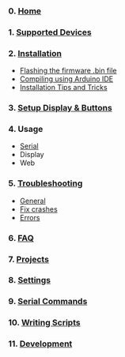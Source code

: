 
### 0. [Home](https://github.com/spacehuhn/esp8266_deauther/wiki)

### 1. [Supported Devices](https://github.com/spacehuhn/esp8266_deauther/wiki/Supported-Devices)

### 2. [Installation](https://github.com/spacehuhn/esp8266_deauther/wiki/Installation)
- [Flashing the firmware .bin file](https://github.com/spacehuhn/esp8266_deauther/wiki/Installation#flashing-the-firmware-bin-file)
- [Compiling using Arduino IDE](https://github.com/spacehuhn/esp8266_deauther/wiki/Installation#compiling-using-arduino-ide)
- [Installation Tips and Tricks](https://github.com/spacehuhn/esp8266_deauther/wiki/Installation#installation-tips-and-tricks)

### 3. [Setup Display & Buttons](https://github.com/spacehuhn/esp8266_deauther/wiki/Setup-Display-&-Buttons)

### 4. Usage
- [Serial](https://github.com/spacehuhn/esp8266_deauther/wiki/Serial-Usage)
- Display
- Web

### 5. [Troubleshooting](https://github.com/spacehuhn/esp8266_deauther/wiki/Troubleshooting)
- [General](https://github.com/spacehuhn/esp8266_deauther/wiki/Troubleshooting#general)
- [Fix crashes](https://github.com/spacehuhn/esp8266_deauther/wiki/Troubleshooting#fix-crashes)
- [Errors](https://github.com/spacehuhn/esp8266_deauther/wiki/Troubleshooting#errors)

### 6. [FAQ](https://github.com/spacehuhn/esp8266_deauther/wiki/FAQ) 

### 7. [Projects](https://github.com/spacehuhn/esp8266_deauther/wiki/Projects)

### 8. [Settings](https://github.com/spacehuhn/esp8266_deauther/blob/master/settings.md)

### 9. [Serial Commands](https://github.com/spacehuhn/esp8266_deauther/blob/master/serialcommands.md)

### 10. [Writing Scripts](https://github.com/spacehuhn/esp8266_deauther/wiki/Writing-Scripts)

### 11. [Development](https://github.com/spacehuhn/esp8266_deauther/wiki/Development)
